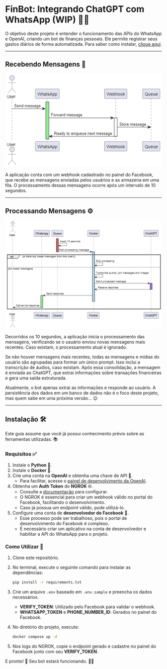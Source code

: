 # FinBot: Integrando ChatGPT com WhatsApp (WIP) 🤖💬

O objetivo deste projeto é entender o funcionamento das APIs do WhatsApp e OpenAI, criando um bot de finanças pessoais. Ele permite registrar seus gastos diários de forma automatizada. Para saber como instalar, [clique aqui](#instalacao).

---

## Recebendo Mensagens 📩

![Receiving Messages](assets/receiving-messages.png)

A aplicação conta com um webhook cadastrado no painel do Facebook, que recebe as mensagens enviadas pelos usuários e as armazena em uma fila. O processamento dessas mensagens ocorre após um intervalo de 10 segundos.

---

## Processando Mensagens ⚙️

![Processing Messages](assets/processing.png)

Decorridos os 10 segundos, a aplicação inicia o processamento das mensagens, verificando se o usuário enviou novas mensagens mais recentes. Caso existam, o processamento atual é ignorado.

Se não houver mensagens mais recentes, todas as mensagens e mídias do usuário são agrupadas para formar um único prompt. Isso inclui a transcrição de áudios, caso existam. Após essa consolidação, a mensagem é enviada ao ChatGPT, que extrai informações sobre transações financeiras e gera uma saída estruturada.

Atualmente, o bot apenas extrai as informações e responde ao usuário. A persistência dos dados em um banco de dados não é o foco deste projeto, mas quem sabe em uma próxima versão... 😉

---

## Instalação 🛠️

Este guia assume que você já possui conhecimento prévio sobre as ferramentas utilizadas. 📚

### Requisitos ✅

1. Instale o **Python** 🐍.
2. Instale o **Docker** 🐳.
3. Crie uma conta na **OpenAI** e obtenha uma chave de API 🔑.
   - Para facilitar, acesse o [painel de desenvolvimento da OpenAI](https://platform.openai.com/api-keys).
4. Obtenha um **Auth Token** do **NGROK** 🌐.
   - Consulte a [documentação](https://dashboard.ngrok.com/get-started/setup/windows) para configurar.
   - O NGROK é essencial para criar um webhook válido no portal do Facebook, facilitando o desenvolvimento.
   - Caso já possua um endpoint válido, pode utilizá-lo.
5. Configure uma conta de **desenvolvedor do Facebook** 📱.
   - Esse processo pode ser trabalhoso, pois o portal de desenvolvimento do Facebook é complexo.
   - É necessário criar um aplicativo na conta de desenvolvedor e habilitar a API do WhatsApp para o projeto.

### Como Utilizar 🚀

1. Clone este repositório.
2. No terminal, execute o seguinte comando para instalar as dependências:

   ```sh
   pip install -r requirements.txt
   ```

3. Crie um arquivo `.env` baseado em `.env.sample` e preencha os dados necessários.
   - **VERIFY\_TOKEN**: Utilizado pelo Facebook para validar o webhook.
   - **WHATSAPP\_TOKEN** e **PHONE\_NUMBER\_ID**: Gerados no painel do Facebook.
4. No diretório do projeto, execute:

   ```sh
   docker compose up -d
   ```

5. Nos logs do NGROK, copie o endpoint gerado e cadastre no painel do Facebook junto com seu **VERIFY\_TOKEN**.

E pronto! 🎉 Seu bot estará funcionando. 🤖🔥
